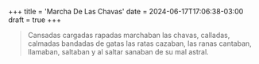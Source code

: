 +++
title = 'Marcha De Las Chavas'
date = 2024-06-17T17:06:38-03:00
draft = true
+++

> Cansadas cargadas rapadas marchaban las chavas, calladas, calmadas bandadas de gatas las ratas cazaban, las ranas cantaban, llamaban, saltaban y al saltar sanaban de su mal astral.

<!--more-->

